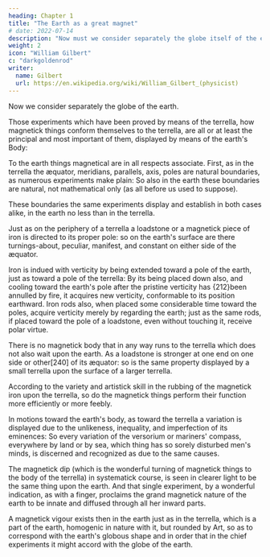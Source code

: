 ```yaml
---
heading: Chapter 1
title: "The Earth as a great magnet"
# date: 2022-07-14
description: "Now must we consider separately the globe itself of the earth"
weight: 2
icon: "William Gilbert"
c: "darkgoldenrod"
writer:
  name: Gilbert
  url: https://en.wikipedia.org/wiki/William_Gilbert_(physicist)
---
```



<!-- Hitherto our subject hath been the loadstone and things magnetical: how they conspire together, and are acted upon, how they conform themselves to the terrella and to the earth.  -->

Now we consider separately the globe of the earth.

Those experiments which have been proved by means of the terrella, how magnetick things conform themselves to the terrella, are all or at least the principal and most important of them, displayed by means of the earth's Body: 

To the earth things magnetical are in all respects associate. First, as in the terrella the æquator, meridians, parallels, axis, poles are natural boundaries, as numerous experiments make plain: So also in the earth these boundaries are natural, not mathematical only (as all before us used to suppose).

These boundaries the same experiments display and establish in both cases alike, in the earth no less than in the terrella. 

Just as on the periphery of a terrella a loadstone or a magnetick piece of iron is directed to its proper pole: so on the earth's surface are there turnings-about, peculiar, manifest, and constant on either side of the æquator. 

Iron is indued with verticity by being extended toward a pole of the earth, just as toward a pole of the terrella: By its being placed down also, and cooling toward the earth's pole after the pristine verticity has {212}been annulled by fire, it acquires new verticity, conformable to its position earthward. Iron rods also, when placed some considerable time toward the poles, acquire verticity merely by regarding the earth; just as the same rods, if placed toward the pole of a loadstone, even without touching it, receive polar virtue. 

There is no magnetick body that in any way runs to the terrella which does not also wait upon the earth. As a loadstone is stronger at one end on one side or other[240] of its æquator: so is the same property displayed by a small terrella upon the surface of a larger terrella. 

According to the variety and artistick skill in the rubbing of the magnetick iron upon the terrella, so do the magnetick things perform their function more efficiently or more feebly. 

In motions toward the earth's body, as toward the terrella a variation is displayed due to the unlikeness, inequality, and imperfection of its eminences: So every variation of the versorium or mariners' compass, everywhere by land or by sea, which thing has so sorely disturbed men's minds, is discerned and recognized as due to the same causes. 

The magnetick dip (which is the wonderful turning of magnetick things to the body of the terrella) in systematick course, is seen in clearer light to be the same thing upon the earth. And that single experiment, by a wonderful indication, as with a finger, proclaims the grand magnetick nature of the earth to be innate and diffused through all her inward parts. 

A magnetick vigour exists then in the earth just as in the terrella, which is a part of the earth, homogenic in nature with it, but rounded by Art, so as to correspond with the earth's globous shape and in order that in the chief experiments it might accord with the globe of the earth.


